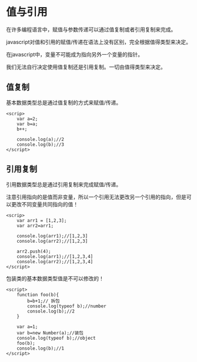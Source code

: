 # 值与引用 #

在许多编程语言中，赋值与参数传递可以通过值复制或者引用复制来完成。

javascript对值和引用的赋值/传递在语法上没有区别，完全根据值得类型来决定。

在javascript中，变量不可能成为指向另外一个变量的指针。

我们无法自行决定使用值复制还是引用复制。一切由值得类型来决定。

## 值复制 ##

基本数据类型总是通过值复制的方式来赋值/传递。

	<scrip>
		var a=2;
		var b=a;
		b++;

		console.log(a);//2
		console.log(b);//3
	</script>

## 引用复制 ##

引用数据类型总是通过引用复制来完成赋值/传递。

注意引用指向的是值而非变量，所以一个引用无法更改另一个引用的指向，但是可以更改不同变量共同指向的值！

	<scrip>
		var arr1 = [1,2,3];
		var arr2=arr1;

		console.log(arr1);//[1,2,3]
		console.log(arr2);//[1,2,3]
		
		arr2.push(4);
		console.log(arr1);//[1,2,3,4]
		console.log(arr2);//[1,2,3,4]
	</script>


包装类的基本数据类型值是不可以修改的！

	<script>
		function foo(b){
			b=b+1;// 拆包
			console.log(typeof b);//number 
			console.log(b);//2
		}
		
		var a=1;
		var b=new Number(a);//装包
		console.log(typeof b);//object
		foo(b);
		console.log(b);//1
	</script>
